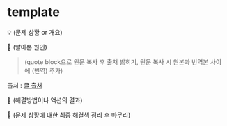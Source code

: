 # template

💡 (문제 상황 or 개요)

📕 (알아본 원인)

> (quote block으로 원문 복사 후 출처 밝히기, 원문 복사 시 원본과 번역본 사이에 (번역) 추가)

출처 : [글 출처](주소)

🔑 (해결방법이나 액션의 결과)

🧵 (문제 상황에 대한 최종 해결책 정리 후 마무리)



